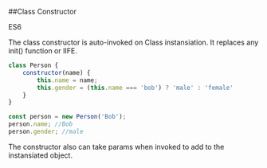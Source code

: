 ##Class Constructor

<div class="spec es6">ES6</div>


The class constructor is auto-invoked on Class instansiation. It replaces any init() function or IIFE.

```javascript
class Person {
    constructor(name) {
        this.name = name;
        this.gender = (this.name === 'bob') ? 'male' : 'female'
    }
}

const person = new Person('Bob');
person.name; //Bob
person.gender; //male
```

The constructor also can take params when invoked to add to the instansiated object.
